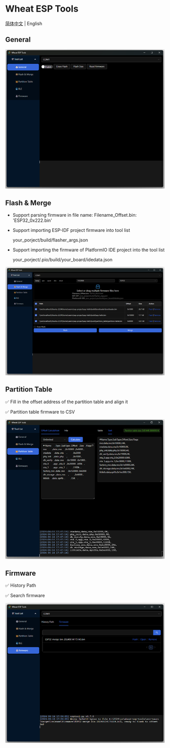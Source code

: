 # Wheat ESP Tools

[简体中文](./README.md) | English

## General
![](images/en-1.png)

## Flash & Merge
* Support parsing firmware in file name: 
  Filename_Offset.bin: 'ESP32_0x222.bin'
  
* Support importing ESP-IDF project firmware into tool list

  your_porject/build/flasher_args.json

* Support importing the firmware of PlatformIO IDE project into the tool list

  your_porject/.pio/build/your_board/idedata.json

![](images/en-2.png)

## Partition Table
✅ Fill in the offset address of the partition table and align it

✅ Partition table firmware to CSV

![](images/en-3.png)


## Firmware
✅ History Path

✅ Search firmware

![](images/en-5.png)